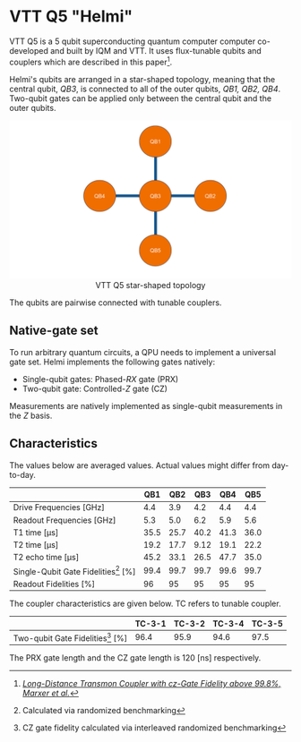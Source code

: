 # VTT Q5 "Helmi"

VTT Q5 is a 5 qubit superconducting quantum computer computer co-developed and built by IQM and VTT. It uses flux-tunable qubits and couplers which are described in this paper[^1].

Helmi's qubits are arranged in a star-shaped topology, meaning that the central qubit, *QB3*, is connected to all of the outer qubits, *QB1, QB2, QB4*. Two-qubit gates can be applied only between the central qubit and the outer qubits.

<center><img src="../img/helmi-topology.png" ...></center>
<center>VTT Q5 star-shaped topology</center>

The qubits are pairwise connected with tunable couplers.

## Native-gate set

To run arbitrary quantum circuits, a QPU needs to implement a universal gate set. Helmi implements the following gates natively:

- Single-qubit gates: Phased-$RX$ gate (PRX)
- Two-qubit gate: Controlled-$Z$ gate (CZ)

Measurements are natively implemented as single-qubit measurements in the $Z$ basis.


## Characteristics

The values below are averaged values. Actual values might differ from day-to-day.

|                                      | QB1  | QB2  | QB3  | QB4  | QB5  |
| ------------------------------------ | ---- | ---- | ---- | ---- | ---- |
| Drive Frequencies [GHz]              | 4.4  | 3.9  | 4.2  | 4.4  | 4.4  |
| Readout Frequencies [GHz]            | 5.3  | 5.0  | 6.2  | 5.9  | 5.6  |
| T1 time [µs]                         | 35.5 | 25.7 | 40.2 | 41.3 | 36.0 |
| T2 time [µs]                         | 19.2 | 17.7 | 9.12 | 19.1 | 22.2 |
| T2 echo time [µs]                    | 45.2 | 33.1 | 26.5 | 47.7 | 35.0 |
| Single-Qubit Gate Fidelities[^2] [%] | 99.4 | 99.7 | 99.7 | 99.6 | 99.7 |
| Readout Fidelities [%]               | 96   | 95   | 95   | 95   | 95   |

The coupler characteristics are given below. TC refers to tunable coupler.

|                                   | TC-3-1 | TC-3-2 | TC-3-4 | TC-3-5 |
| --------------------------------- | ------ | ------ | ------ | ------ |
| Two-qubit Gate Fidelities[^3] [%] | 96.4   | 95.9   | 94.6   | 97.5   |

The PRX gate length and the CZ gate length is 120 [ns] respectively.

[^1]: [*Long-Distance Transmon Coupler with cz-Gate Fidelity above 99.8%, Marxer et al.*](https://doi.org/10.1103/PRXQuantum.4.010314)
[^2]: Calculated via randomized benchmarking
[^3]: CZ gate fidelity calculated via interleaved randomized benchmarking
